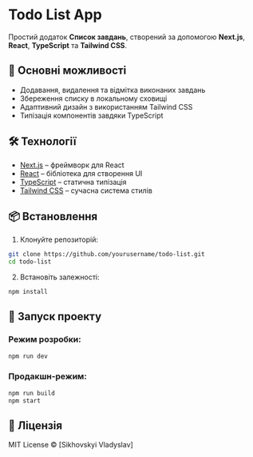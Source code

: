 # Todo List App

Простий додаток **Список завдань**, створений за допомогою **Next.js**, **React**, **TypeScript** та **Tailwind CSS**.

## 🚀 Основні можливості

- Додавання, видалення та відмітка виконаних завдань
- Збереження списку в локальному сховищі
- Адаптивний дизайн з використанням Tailwind CSS
- Типізація компонентів завдяки TypeScript

## 🛠️ Технології

- [Next.js](https://nextjs.org/) – фреймворк для React
- [React](https://react.dev/) – бібліотека для створення UI
- [TypeScript](https://www.typescriptlang.org/) – статична типізація
- [Tailwind CSS](https://tailwindcss.com/) – сучасна система стилів

## 📦 Встановлення

1. Клонуйте репозиторій:

```sh
git clone https://github.com/yourusername/todo-list.git
cd todo-list
```

2. Встановіть залежності:

```sh
npm install
```

## 🚀 Запуск проекту

### Режим розробки:

```sh
npm run dev
```

### Продакшн-режим:

```sh
npm run build
npm start
```

## 📜 Ліцензія

MIT License © [Sikhovskyi Vladyslav]
